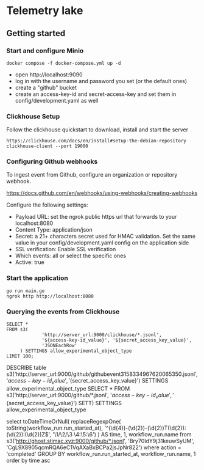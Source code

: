# Telemetry lake

## Getting started

### Start and configure Minio
```
docker compose -f docker-compose.yml up -d 
```
- open http://localhost:9090
- log in with the username and password you set (or the default ones)
- create a "github" bucket
- create an access-key-id and secret-access-key and set them in config/development.yaml as well

### Clickhouse Setup 
Follow the clickhouse quickstart to download, install and start the server
```
https://clickhouse.com/docs/en/install#setup-the-debian-repository
clickhouse-client --port 19000
```
### Configuring Github webhooks
To ingest event from Github, configure an organization or repository webhook.

https://docs.github.com/en/webhooks/using-webhooks/creating-webhooks

Configure the following settings:
- Payload URL: set the ngrok public https url that forwards to your localhost:8080
- Content Type: application/json
- Secret: a 21+ characters secret used for HMAC validation. Set the same value in your config/development.yaml config on the application side
- SSL verification: Enable SSL verification
- Which events: all or select the specific ones
- Active: true

### Start the application
```
go run main.go
ngrok http http://localhost:8080
```

### Querying the events from Clickhouse
```
SELECT *
FROM s3(
             'http://server_url:9000/clickhouse/*.jsonl',
             '${access-key-id_value}', '${secret_access_key_value}',
             'JSONEachRow'
     ) SETTINGS allow_experimental_object_type
LIMIT 100;
```

DESCRIBE table s3('http://server_url:9000/github/githubevent3158334967620065350.jsonl', '${access-key-id_value}', '${secret_access_key_value}') SETTINGS allow_experimental_object_type
SELECT * FROM s3('http://server_url:9000/github/*.jsonl', '${access-key-id_value}', '${secret_access_key_value}') SETT) SETTINGS allow_experimental_object_type

select
toDateTimeOrNull(
replaceRegexpOne(
toString(workflow_run.run_started_at),
'^(\d{4})-(\d{2})-(\d{2})T(\d{2}):(\d{2}):(\d{2})Z$', '\\1/\\2/\\3 \\4:\\5:\\6')
) AS time, 1, workflow_run.name
from s3('http://ghost.stimac.xyz:9000/github/*.jsonl', 'Bry70IdY9j31keuwSyUM', 'CgL9X8905qcmRQA6eC1VqAXaBxBCPa2jsJpNr822')
where action = 'completed'
GROUP BY workflow_run.run_started_at, workflow_run.name, 1
order by time asc
